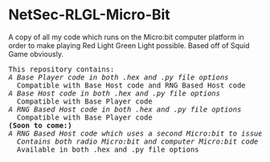 # NetSec-RLGL-Micro-Bit
A copy of all my code which runs on the Micro:bit computer platform in order to make playing Red Light Green Light possible.
Based off of Squid Game obviously.

<pre>
This repository contains:
<em>A Base Player code in both .hex and .py file options</em>
  Compatible with Base Host code and RNG Based Host code
<em>A Base Host code in both .hex and .py file options</em>
  Compatible with Base Player code
<em>A RNG Based Host code in both .hex and .py file options</em>
  Compatible with Base Player code
<b>(Soon to come:)</b>
<em>A RNG Based Host code which uses a second Micro:bit to issue commands and keep track of dead players
  Contains both radio Micro:bit and computer Micro:bit code</em>
  Available in both .hex and .py file options
</pre>
